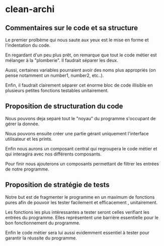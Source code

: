 # clean-archi

## Commentaires sur le code et sa structure

Le premier prolbème qui nous saute aux yeux est le mise en forme et l'indentation du code.

En regardant d'un peu plus prêt, on remarque que tout le code métier est mélanger à la "plomberie". Il faudrait séparer les deux.

Aussi, certaines variables pourraient avoir des noms plus appropriés (on pense notamment un number1, number2, etc..).

Enfin, il faudrait clairement séparer cet énorme bloc de code illisible en plusieurs petites fonctions testables unitairement.


## Proposition de structuration du code

Nous pouvons deja separé tout le "noyau" du programme s'occupant de gérer la donnée.

Nous pouvons ensuite créer une partie gérant uniquement l'interface utilisateur et les prints.

Enfin nous aurons un composant central qui regroupera le code métier et qui interagira avec nos différents composants.

Pour finir nous ajouterons un composants permettant de filtrer les entrées de notre programme.
	

## Proposition de stratégie de tests

Notre but est de fragmenter le programme en un maximum de fonctions pures afin de pouvoir les tester facilement et efficacement , unitairement.

Les fonctions les plus intéressantes a tester seront celles verifiant les entrées du programme. Elles représentent une barrière essentielle pour le bon fonctionnement du programme.

Enfin le code métier sera lui aussi evidemment essentiel à tester pour garantir la réussite du programme.